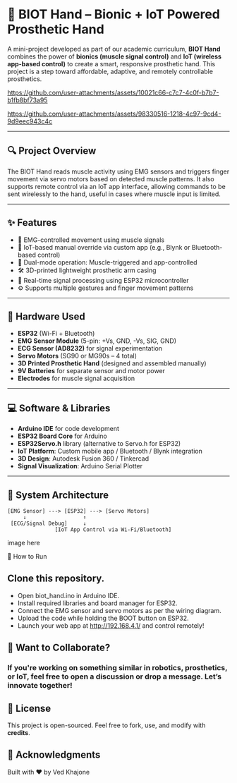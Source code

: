# 🤖 BIOT Hand – Bionic + IoT Powered Prosthetic Hand

A mini-project developed as part of our academic curriculum, **BIOT Hand** combines the power of **bionics (muscle signal control)** and **IoT (wireless app-based control)** to create a smart, responsive prosthetic hand. This project is a step toward affordable, adaptive, and remotely controllable prosthetics.

https://github.com/user-attachments/assets/10021c66-c7c7-4c0f-b7b7-b1fb8bf73a95  

https://github.com/user-attachments/assets/98330516-1218-4c97-9cd4-9d9eec943c4c

---

## 🔍 Project Overview

The BIOT Hand reads muscle activity using EMG sensors and triggers finger movement via servo motors based on detected muscle patterns. It also supports remote control via an IoT app interface, allowing commands to be sent wirelessly to the hand, useful in cases where muscle input is limited.

---

## ✨ Features

- 🎯 EMG-controlled movement using muscle signals
- 📱 IoT-based manual override via custom app (e.g., Blynk or Bluetooth-based control)
- 🔄 Dual-mode operation: Muscle-triggered and app-controlled
- 🛠️ 3D-printed lightweight prosthetic arm casing
- 💪 Real-time signal processing using ESP32 microcontroller
- ⚙️ Supports multiple gestures and finger movement patterns

---

## 🧰 Hardware Used

- **ESP32** (Wi-Fi + Bluetooth)
- **EMG Sensor Module** (5-pin: +Vs, GND, -Vs, SIG, GND)
- **ECG Sensor (AD8232)** for signal experimentation
- **Servo Motors** (SG90 or MG90s – 4 total)
- **3D Printed Prosthetic Hand** (designed and assembled manually)
- **9V Batteries** for separate sensor and motor power
- **Electrodes** for muscle signal acquisition

---

## 💻 Software & Libraries

- **Arduino IDE** for code development
- **ESP32 Board Core** for Arduino
- **ESP32Servo.h** library (alternative to Servo.h for ESP32)
- **IoT Platform**: Custom mobile app / Bluetooth / Blynk integration
- **3D Design**: Autodesk Fusion 360 / Tinkercad
- **Signal Visualization**: Arduino Serial Plotter

---

## 🧪 System Architecture

```plaintext
[EMG Sensor] ---> [ESP32] ---> [Servo Motors]
     ↓                  ↑
 [ECG/Signal Debug]     ↓
               [IoT App Control via Wi-Fi/Bluetooth]
```

 image here

 
🚀 How to Run
## Clone this repository.
- Open biot_hand.ino in Arduino IDE.
- Install required libraries and board manager for ESP32.
- Connect the EMG sensor and servo motors as per the wiring diagram.
- Upload the code while holding the BOOT button on ESP32.
- Launch your web app at http://192.168.4.1/ and control remotely!

## 📩 Want to Collaborate?
### If you're working on something similar in robotics, prosthetics, or IoT, feel free to open a discussion or drop a message. Let’s innovate together!

## 📜 License
This project is open-sourced. Feel free to fork, use, and modify with **credits**.

## 🙌 Acknowledgments
Built with ❤ by Ved Khajone

